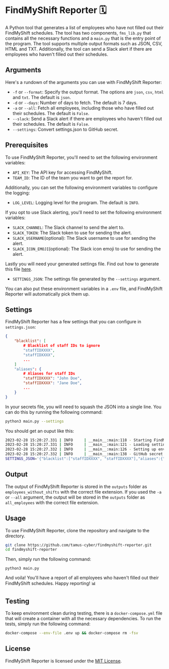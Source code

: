 FindMyShift Reporter 🗓️
========================

A Python tool that generates a list of employees who have not filled out their FindMyShift schedules. The tool has two components, `fms_lib.py` that contains all the necessary functions and a `main.py` that is the entry point of the program. The tool supports multiple output formats such as JSON, CSV, HTML and TXT. Additionally, the tool can send a Slack alert if there are employees who haven't filled out their schedules.

Arguments
---------

Here's a rundown of the arguments you can use with FindMyShift Reporter:

- `-f` or `--format`: Specify the output format. The options are `json`, `csv`, `html` and `txt`. The default is `json`.
- `-d` or `--days`: Number of days to fetch. The default is 7 days.
- `-a` or `--all`: Fetch all employees, including those who have filled out their schedules. The default is `False`.
- `--slack`: Send a Slack alert if there are employees who haven't filled out their schedules. The default is `False`.
- `--settings`: Convert settings.json to GitHub secret.

Prerequisites
-------------

To use FindMyShift Reporter, you'll need to set the following environment variables:

- `API_KEY`: The API key for accessing FindMyShift.
- `TEAM_ID`: The ID of the team you want to get the report for.

Additionally, you can set the following environment variables to configure the logging:

- `LOG_LEVEL`: Logging level for the program. The default is `INFO`.

If you opt to use Slack alerting, you'll need to set the following environment variables:

- `SLACK_CHANNEL`: The Slack channel to send the alert to.
- `SLACK_TOKEN`: The Slack token to use for sending the alert.
- `SLACK_USERNAME`(optional): The Slack username to use for sending the alert.
- `SLACK_ICON_EMOJI`(optional): The Slack icon emoji to use for sending the alert.

Lastly you will need your generated settings file. Find out how to generate this file [here](#settings).

- `SETTINGS_JSON`: The settings file generated by the `--settings` argument.

You can also put these environment variables in a `.env` file, and FindMyShift Reporter will automatically pick them up.

Settings
--------

FindMyShift Reporter has a few settings that you can configure in `settings.json`:

```json
{
    "blacklist": [
        # Blacklist of staff IDs to ignore
        "staffIDXXXX",
        "staffIDXXXX",
        ...
    ]
    "aliases": {
        # Aliases for staff IDs
        "staffIDXXXX": "John Doe",
        "staffIDXXXX": "Jane Doe",
        ...
    }
}
```

In your secrets file, you will need to squash the JSON into a single line. You can do this by running the following command:

```bash
python3 main.py --settings
```

You should get an ouput like this:

```bash
2023-02-28 15:20:27.331 | INFO     | __main__:main:118 - Starting FindMyShift Shift Reporter...
2023-02-28 15:20:27.331 | INFO     | __main__:main:121 - Loading settings.json...
2023-02-28 15:20:27.332 | INFO     | __main__:main:126 - Setting up environment variables...
2023-02-28 15:20:27.332 | INFO     | __main__:main:138 - GitHub secret:
SETTINGS_JSON='{"blacklist":["staffIDXXXX", "staffIDXXXX"],"aliases":{"staffIDXXXX":"John Doe","staffIDXXXX":"Jane Doe"}}'
```

Output
------

The output of FindMyShift Reporter is stored in the `outputs` folder as `employees_without_shifts` with the correct file extension. If you used the `-a` or `--all` argument, the output will be stored in the `outputs` folder as `all_employees` with the correct file extension.

Usage
-----

To use FindMyShift Reporter, clone the repository and navigate to the directory.

```bash
git clone https://github.com/tamus-cyber/findmyshift-reporter.git
cd findmyshift-reporter
```

Then, simply run the following command:

`python3 main.py`

And voila! You'll have a report of all employees who haven't filled out their FindMyShift schedules. Happy reporting! 📊

Testing
-------

To keep environment clean during testing, there is a `docker-compose.yml` file that will create a container with all the necessary dependencies. To run the tests, simply run the following command:

```bash
docker-compose --env-file .env up && docker-compose rm -fsv
```

License
-------

FindMyShift Reporter is licensed under the [MIT License](LICENSE.md).
